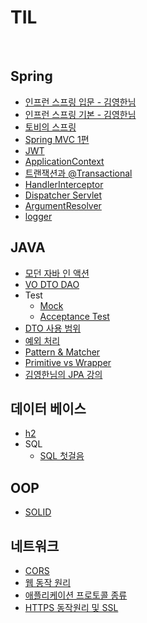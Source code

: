# TIL

<br>

## Spring
* [인프런 스프링 입문 - 김영한님](https://github.com/pika96/TIL/tree/master/Spring/%EC%8A%A4%ED%94%84%EB%A7%81%20%EC%9E%85%EB%AC%B8%20-%20%EA%B9%80%EC%98%81%ED%95%9C%EB%8B%98)
* [인프런 스프링 기본 - 김영한님](https://github.com/pika96/TIL/tree/master/Spring/%EC%8A%A4%ED%94%84%EB%A7%81%20%EA%B8%B0%EB%B3%B8%ED%8E%B8%20-%20%EA%B9%80%EC%98%81%ED%95%9C%EB%8B%98)
* [토비의 스프링](https://github.com/pika96/TIL/tree/master/Spring/%ED%86%A0%EB%B9%84%EC%9D%98%20%EC%8A%A4%ED%94%84%EB%A7%81)
* [Spring MVC 1편](https://github.com/pika96/TIL/tree/master/Spring/%EC%8A%A4%ED%94%84%EB%A7%81%20MVC%201%ED%8E%B8)
* [JWT](https://github.com/pika96/TIL/blob/master/Spring/JWT.md)
* [ApplicationContext](https://github.com/pika96/TIL/blob/master/Spring/ApplicationContext.md)
* [트랜잭션과 @Transactional](https://github.com/pika96/TIL/blob/master/Spring/Transaction.md)
* [HandlerInterceptor](https://github.com/pika96/TIL/blob/master/Spring/HandlerInterceptor.md)
* [Dispatcher Servlet](https://github.com/pika96/TIL/blob/master/Spring/Dispatcher%20Servlet.md)
* [ArgumentResolver](https://github.com/pika96/TIL/blob/master/Spring/ArgumentResolver.md)
* [logger](https://github.com/pika96/TIL/blob/master/Spring/logger.md)

## JAVA
* [모던 자바 인 액션](https://github.com/pika96/TIL/tree/master/JAVA/Morden%20Java%20in%20Action)
* [VO DTO DAO](https://github.com/pika96/TIL/blob/master/JAVA/VO%20DTO%20DAO.md)
* Test
  * [Mock](https://github.com/pika96/TIL/tree/master/JAVA/Test/Mock)
  * [Acceptance Test](https://github.com/pika96/TIL/blob/master/JAVA/Test/Acceptance%20Test.md)
* [DTO 사용 범위](https://github.com/pika96/TIL/blob/master/Spring/DTO%EC%9D%98%20%EC%82%AC%EC%9A%A9%20%EB%B2%94%EC%9C%84.md)
* [예외 처리](https://github.com/pika96/TIL/blob/master/JAVA/%EC%98%88%EC%99%B8%20%EC%B2%98%EB%A6%AC.md)
* [Pattern & Matcher](https://github.com/pika96/TIL/blob/master/JAVA/Pattern%20%26%20Matcher.md)
* [Primitive vs Wrapper](https://github.com/pika96/TIL/blob/master/JAVA/Wrapper%20vs%20Primitive.md)
* [김영한님의 JPA 강의](https://github.com/pika96/TIL/tree/master/JAVA/JPA)

## 데이터 베이스
- [h2](https://github.com/pika96/TIL/blob/master/DataBase/h2/h2.md)
- SQL
  * [SQL 첫걸음](https://github.com/pika96/TIL/blob/master/DataBase/SQL/SQL%20%EC%B2%AB%EA%B1%B8%EC%9D%8C.md)

## OOP
* [SOLID](https://github.com/pika96/TIL/blob/master/OOP/SOLID.md)

## 네트워크
* [CORS](https://github.com/pika96/TIL/blob/master/%EB%84%A4%ED%8A%B8%EC%9B%8C%ED%81%AC/CORS.md)
* [웹 동작 원리](https://github.com/pika96/TIL/blob/master/%EB%84%A4%ED%8A%B8%EC%9B%8C%ED%81%AC/%EC%9B%B9%20%EB%8F%99%EC%9E%91%20%EC%9B%90%EB%A6%AC.md)
* [애플리케이션 프로토콜 종류](https://github.com/pika96/TIL/blob/master/%EB%84%A4%ED%8A%B8%EC%9B%8C%ED%81%AC/%EC%9D%91%EC%9A%A9%EA%B3%84%EC%B8%B5%20%ED%94%84%EB%A1%9C%ED%86%A0%EC%BD%9C.md)
* [HTTPS 동작원리 및 SSL](https://github.com/pika96/TIL/blob/master/%EB%84%A4%ED%8A%B8%EC%9B%8C%ED%81%AC/HTTPS%20%EB%8F%99%EC%9E%91%EC%9B%90%EB%A6%AC.md)
